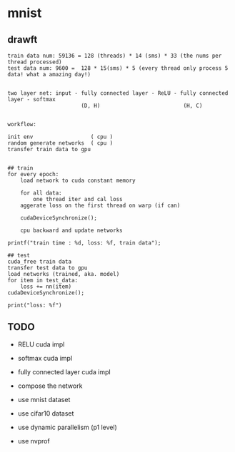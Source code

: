 
# mnist

## drawft

```text
train data num: 59136 = 128 (threads) * 14 (sms) * 33 (the nums per thread processed)
test data num: 9600 =  128 * 15(sms) * 5 (every thread only process 5 data! what a amazing day!)


two layer net: input - fully connected layer - ReLU - fully connected layer - softmax
                       (D, H)                          (H, C)             


workflow:

init env                  ( cpu )
random generate networks  ( cpu )
transfer train data to gpu


## train 
for every epoch:
    load network to cuda constant memory
    
    for all data:
        one thread iter and cal loss
    aggerate loss on the first thread on warp (if can)
    
    cudaDeviceSynchronize();

    cpu backward and update networks

printf("train time : %d, loss: %f, train data");

## test 
cuda_free train data
transfer test data to gpu
load networks (trained, aka. model)
for item in test_data:
    loss += nn(item)
cudaDeviceSynchronize();

print("loss: %f")
```

## TODO

* RELU cuda impl

* softmax cuda impl

* fully connected layer cuda impl

* compose the network

* use mnist dataset

* use cifar10 dataset

* use dynamic parallelism  (p1 level)

* use nvprof
